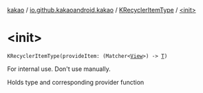 [kakao](../../index.md) / [io.github.kakaoandroid.kakao](../index.md) / [KRecyclerItemType](index.md) / [&lt;init&gt;](./-init-.md)

# &lt;init&gt;

`KRecyclerItemType(provideItem: (Matcher<`[`View`](https://developer.android.com/reference/android/view/View.html)`>) -> `[`T`](index.md#T)`)`

For internal use. Don't use manually.

Holds type and corresponding provider function

